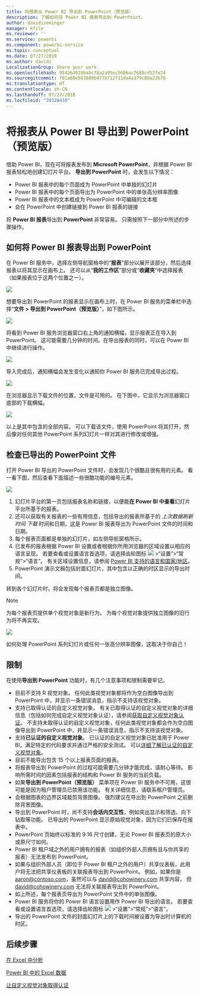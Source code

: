 ```yaml
---
title: 将报表从 Power BI 导出到 PowerPoint（预览版）
description: 了解如何将 Power BI 报表导出到 PowerPoint。
author: davidiseminger
manager: kfile
ms.reviewer: ''
ms.service: powerbi
ms.component: powerbi-service
ms.topic: conceptual
ms.date: 07/27/2018
ms.author: davidi
LocalizationGroup: Share your work
ms.openlocfilehash: 954264018babcf8a2a95ec5686ac7688cd52fe24
ms.sourcegitcommit: f01a88e583889bd77b712f11da4a379c88a22b76
ms.translationtype: HT
ms.contentlocale: zh-CN
ms.lasthandoff: 07/27/2018
ms.locfileid: "39328410"
---
```

# <a name="export-reports-from-power-bi-to-powerpoint-preview"></a>将报表从 Power BI 导出到 PowerPoint（预览版）
借助 Power BI，现在可将报表发布到 **Microsoft PowerPoint**，并根据 Power BI 报表轻松地创建幻灯片平台。 **导出到 PowerPoint** 时，会发生以下情况：

* Power BI 报表中的每个页面成为 PowerPoint 中单独的幻灯片
* Power BI 报表中的每个页面导出为 PowerPoint 中的单张高分辨率图像
* Power BI 报表中的文本框成为 PowerPoint 中可编辑的文本框
* 会在 PowerPoint 中创建链接到 Power BI 报表的链接

将 **Power BI 报表**导出到 **PowerPoint** 非常容易。 只需按照下一部分中所述的步骤操作。

## <a name="how-to-export-your-power-bi-report-to-powerpoint"></a>如何将 Power BI 报表导出到 PowerPoint
在 Power BI 服务中，选择左侧导航窗格中的“**报表**”部分以展开该部分，然后选择报表以将其显示在画布上。 还可以从“**我的工作区**”部分或“**收藏夹**”中选择报表（如果报表位于这两个位置之一）。

![](media/service-publish-to-powerpoint/powerbi_to_powerpoint_0.png)

想要导出到 PowerPoint 的报表显示在画布上时，在 Power BI 服务的菜单栏中选择“**文件 > 导出到 PowerPoint（预览版）**”，如下图所示。

![](media/service-publish-to-powerpoint/powerbi_to_powerpoint_1.png)

将看到 Power BI 服务浏览器窗口右上角的通知横幅，显示报表正在导入到 PowerPoint。 这可能需要几分钟的时间。在导出报表的同时，可以在 Power BI 中继续进行操作。

![](media/service-publish-to-powerpoint/powerbi_to_powerpoint_2.png)

导入完成后，通知横幅会发生变化以通知你 Power BI 服务已完成导出过程。

![](media/service-publish-to-powerpoint/powerbi_to_powerpoint_3.png)

在浏览器显示下载文件的位置，文件是可用的。 在下图中，它显示为浏览器窗口底部的下载横幅。

![](media/service-publish-to-powerpoint/powerbi_to_powerpoint_4.png)

以上是其中包含的全部内容。 可以下载该文件，使用 PowerPoint 将其打开，然后像对任何其他 PowerPoint 系列幻灯片一样对其进行修改或增强。

## <a name="checking-out-your-exported-powerpoint-file"></a>检查已导出的 PowerPoint 文件
打开 Power BI 导出的 PowerPoint 文件时，会发现几个很酷且很有用的元素。 看一看下图，然后查看下面描述一些很酷功能的编号元素。

![](media/service-publish-to-powerpoint/powerbi_to_powerpoint_5.png)

1. 幻灯片平台的第一页包括报表名称和链接，以便能**在 Power BI 中查看**幻灯片平台所基于的报表。
2. 还可以获取有关报表的一些有用信息，包括导出的报表所基于的 *上次数据刷新时间* *下载* 时间和日期，这是 Power BI 报表导出为 PowerPoint 文件的时间和日期。
3. 每个报表页面都是单独的幻灯片，如左侧导航窗格所示。
4. 已发布的报表根据 Power BI 设置或者根据你所用浏览器的区域设置以相应的语言呈现。 若要查看或设置语言首选项，请选择齿轮图标 ![](media/service-report-subscribe/power-bi-settings-icon.png) >“设置”>“常规”>“语言”。 有关区域设置信息，请参阅 [Power BI 支持的语言和国家/地区](supported-languages-countries-regions.md)。
5. PowerPoint 演示文稿包括封面幻灯片，其中包含以正确的时区显示的导出时间。

转到各个幻灯片时，将会发现每个报表页都是独立图像。

>[!NOTE]
> 为每个报表页提供单个视觉对象是新行为。 为每个视觉对象提供独立图像的旧行为将不再实现。 
 

![](media/service-publish-to-powerpoint/powerbi_to_powerpoint_6.png)

如何处理 PowerPoint 系列幻灯片或任何一张高分辨率图像，这取决于你自己！

## <a name="limitations"></a>限制
在使用**导出到 PowerPoint** 功能时，有几个注意事项和限制需要牢记。

* 目前不支持 R 视觉对象。 任何此类视觉对象都将作为空白图像导出到 PowerPoint 中，并显示一条错误消息，指示不支持该视觉对象。
* 支持已取得认证的自定义视觉对象。 有关已取得认证的自定义视觉对象的详细信息（包括如何完成自定义视觉对象认证），请参阅[获取自定义视觉对象认证](power-bi-custom-visuals-certified.md)。 不支持未取得认证的自定义视觉对象，任何此类视觉对象都会作为空白图像导出到 PowerPoint 中，并显示一条错误消息，指示不支持该视觉对象。
* 支持**已认证的自定义视觉对象**。 已认证的自定义视觉对象已批准用于 Power BI，满足特定的代码要求并通过严格的安全测试。 可以[详细了解已认证的自定义视觉对象](power-bi-custom-visuals-certified.md)。
* 目前不能导出包含 15 个以上报表页面的报表。
* 将报表导出到 PowerPoint 的过程可能需要几分钟才能完成，请耐心等待。 影响所需时间的因素包括报表的结构和 Power BI 服务的当前负载。
* 如果**导出到 PowerPoint（预览版）** 菜单项在 Power BI 服务中不可用，这很可能是因为租户管理员已禁用该功能。 有关详细信息，请联系租户管理员。
* 会根据图表的边界区域裁剪背景图像。 强烈建议在导出到 PowerPoint 之前删除背景图像。
* 导出到 PowerPoint 时，尚不支持**会话内交互性**，例如突出显示和筛选、向下钻取等功能。 已导出的 PowerPoint 显示原始视觉对象，因为它们已保存在报表中。
* PowerPoint 页始终以标准的 9:16 尺寸创建，无论 Power BI 报表页的原大小或原尺寸如何。
* Power BI 租户域之外的用户拥有的报表（如组织外部人员拥有且与你共享的报表）无法发布到 PowerPoint。
* 如果与组织外部人员（即位于 Power BI 租户之外的用户）共享仪表板，此用户将无法把共享仪表板的关联报表导出到 PowerPoint。 例如，如果你是 aaron@contoso.com，虽然可以与 david@cohowinery.com 共享内容， 但 david@cohowinery.com 无法将关联报表导出到 PowerPoint。
* 如上所述，每个报表页导出为 PowerPoint 文件中的单张图像。
* Power BI 服务将你的 Power BI 语言设置用作 Power BI 导出的语言。 若要查看或设置语言首选项，请选择齿轮图标 ![](media/service-report-subscribe/power-bi-settings-icon.png) >“设置”>“常规”>“语言”。
* 导出的 PowerPoint 文件的封面幻灯片上的下载时间被设置为导出时计算机的时区。

## <a name="next-steps"></a>后续步骤
[在 Excel 中分析](service-analyze-in-excel.md)

[Power BI 中的 Excel 数据](service-excel-workbook-files.md)

[让自定义视觉对象取得认证](power-bi-custom-visuals-certified.md)

